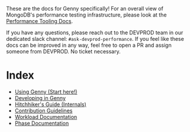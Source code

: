 These are the docs for Genny specifically! For an overall view of MongoDB's performance testing infrastructure, please
look at the [Performance Tooling Docs](https://github.com/10gen/performance-tooling-docs).

If you have any questions, please reach out to the DEVPROD team in our dedicated slack channel: `#ask-devprod-performance`.
If you feel like these docs can be improved in any way, feel free to open a PR and assign someone from DEVPROD. No ticket necessary.

# Index
* [Using Genny (Start here!)](./using.md)
* [Developing in Genny](./developing.md)
* [Hitchhiker's Guide (Internals)](./HitchhikersGuide.md)
* [Contribution Guidelines](../CONTRIBUTING.md)
* [Workload Documentation](./generated/workloads.md)
* [Phase Documentation](./generated/phases.md)
